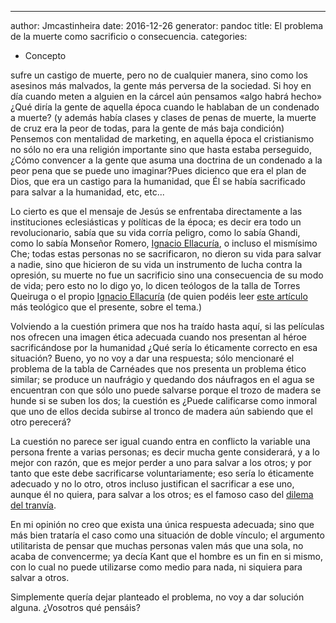 ---
author: Jmcastinheira
date: 2016-12-26
generator: pandoc
title: El problema de la muerte como sacrificio o consecuencia.
categories:

  - Concepto

sufre un castigo de muerte, pero no de cualquier manera, sino como los
asesinos más malvados, la gente más perversa de la sociedad. Si hoy en
día cuando meten a alguien en la cárcel aún pensamos «algo habrá hecho»
¿Qué diría la gente de aquella época cuando le hablaban de un condenado
a muerte? (y además había clases y clases de penas de muerte, la muerte
de cruz era la peor de todas, para la gente de más baja condición)
Pensemos con mentalidad de marketing, en aquella época el cristianismo
no sólo no era una religión importante sino que hasta estaba perseguido,
¿Cómo convencer a la gente que asuma una doctrina de un condenado a la
peor pena que se puede uno imaginar?Pues dicienco que era el plan de
Dios, que era un castigo para la humanidad, que Él se había sacrificado
para salvar a la humanidad, etc, etc...

Lo cierto es que el mensaje de Jesús se enfrentaba directamente a las
instituciones eclesiásticas y políticas de la época; es decir era todo
un revolucionario, sabía que su vida corría peligro, como lo sabía
Ghandi, como lo sabía Monseñor Romero, [Ignacio
Ellacuría](http://entelequia.bligoo.com/content/view/132151/Ignacio-Ellacuria.html),
o incluso el mismísimo Che; todas estas personas no se sacrificaron, no
dieron su vida para salvar a nadie, sino que hicieron de su vida un
instrumento de lucha contra la opresión, su muerte no fue un sacrificio
sino una consecuencia de su modo de vida; pero esto no lo digo yo, lo
dicen teólogos de la talla de Torres Queiruga o el propio [Ignacio
Ellacuría](http://entelequia.bligoo.com/content/view/132151/Ignacio-Ellacuria.html)
(de quien podéis leer [este
artículo](http://www.redescristianas.net/2007/04/07/por-que-muere-jesus-y-por-que-lo-matan-ignacio-ellacuria/)
más teológico que el presente, sobre el tema.)

Volviendo a la cuestión primera que nos ha traído hasta aquí, si las
películas nos ofrecen una imagen ética adecuada cuando nos presentan al
héroe sacrificándose por la humanidad ¿Qué sería lo éticamente correcto
en esa situación? Bueno, yo no voy a dar una respuesta; sólo mencionaré
el problema de la tabla de Carnéades que nos presenta un problema ético
similar; se produce un naufrágio y quedando dos náufragos en el agua se
encuentran con que sólo uno puede salvarse porque el trozo de madera se
hunde si se suben los dos; la cuestión es ¿Puede calificarse como
inmoral que uno de ellos decida subirse al tronco de madera aún sabiendo
que el otro perecerá?

La cuestión no parece ser igual cuando entra en conflicto la variable
una persona frente a varias personas; es decir mucha gente considerará,
y a lo mejor con razón, que es mejor perder a uno para salvar a los
otros; y por tanto que este debe sacrificarse voluntariamente; eso sería
lo éticamente adecuado y no lo otro, otros incluso justifican el
sacrificar a ese uno, aunque él no quiera, para salvar a los otros; es
el famoso caso del [dilema del
tranvía](http://es.wikipedia.org/wiki/Dilema_del_tranv%C3%ADa#Definici.C3.B3n_del_problema).

En mi opinión no creo que exista una única respuesta adecuada; sino que
más bien trataría el caso como una situación de doble vínculo; el
argumento utilitarista de pensar que muchas personas valen más que una
sola, no acaba de convencerme; ya decía Kant que el hombre es un fin en
si mismo, con lo cual no puede utilizarse como medio para nada, ni
siquiera para salvar a otros.

Simplemente quería dejar planteado el problema, no voy a dar solución
alguna. ¿Vosotros qué pensáis?
